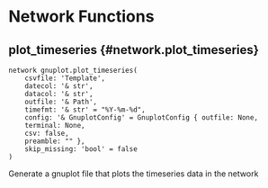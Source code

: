 # Network Functions
## plot_timeseries {#network.plot_timeseries}
```sig
network gnuplot.plot_timeseries(
    csvfile: 'Template',
    datecol: '& str',
    datacol: '& str',
    outfile: '& Path',
    timefmt: '& str' = "%Y-%m-%d",
    config: '& GnuplotConfig' = GnuplotConfig { outfile: None,
    terminal: None,
    csv: false,
    preamble: "" },
    skip_missing: 'bool' = false
)
```

Generate a gnuplot file that plots the timeseries data in the network
